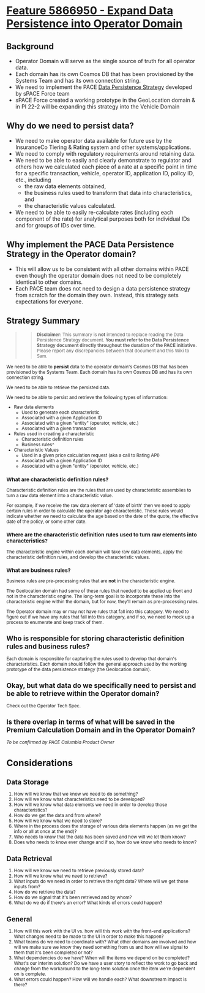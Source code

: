 # [Feature 5866950 - Expand Data Persistence into Operator Domain](https://InsuranceCo.visualstudio.com/PACE%20and%20PURE/_workitems/edit/5866950)

## Background
- Operator Domain will serve as the single source of truth for all operator data.
- Each domain has its own Cosmos DB that has been provisioned by the Systems Team and has its own connection string.
- We need to implement the PACE [Data Persistence Strategy](https://InsuranceCo365.sharepoint.com/:w:/r/sites/GTR/Shared%20Documents/Data%20Management%20Strategy%20for%20GTR%20Domains.docx?d=w7f003ad980b14be1962c80e80b47aed6&csf=1&web=1&e=phqieu) developed by sPACE Force team
- sPACE Force created a working prototype in the GeoLocation domain & in PI 22-2 will be expanding this strategy into the Vehicle Domain

## Why do we need to persist data?
- We need to make operator data available for future use by the InsuranceCo Tiering & Rating system and other systems/applications.
- We need to comply with regulatory requirements around retaining data.
- We need to be able to easily and clearly demonstrate to regulator and others how we calculated each piece of a rate at a specific point in time for a specific transaction, vehicle, operator ID, application ID, policy ID, etc., including
   - the raw data elements obtained,
   - the business rules used to transform that data into characteristics, and
   - the characteristic values calculated.
- We need to be able to easily re-calculate rates (including each component of the rate) for analytical purposes both for individual IDs and for groups of IDs over time.

## Why implement the PACE Data Persistence Strategy in the Operator domain?
- This will allow us to be consistent with all other domains within PACE even though the operator domain does not need to be completely identical to other domains.
- Each PACE team does not need to design a data persistence strategy from scratch for the domain they own.  Instead, this strategy sets expectations for everyone.
 
## Strategy Summary


>><small>**Disclaimer**:  This summary is **not** intended to replace reading the Data Persistence Strategy document.  **You must refer to the Data Persistence Strategy document directly throughout the duration of the PACE initiative.**  Please report any discrepancies between that document and this Wiki to Sam.

We need to be able to **persist** data to the operator domain's Cosmos DB that has been provisioned by the Systems Team.  Each domain has its own Cosmos DB and has its own connection string.

We need to be able to retrieve the persisted data.

We need to be able to persist and retrieve the following types of information:
- Raw data elements
   - Used to generate each characteristic
   - Associated with a given Application ID
   - Associated with a given "entity" (operator, vehicle, etc.)
   - Associated with a given transaction
- Rules used in creating a characteristic
   - Characteristic definition rules
   - Business rules^
- Characteristic Values
   - Used in a given price calculation request (aka a call to Rating API)
   - Associated with a given Application ID
   - Associated with a given "entity" (operator, vehicle, etc.)


### What are characteristic definition rules?
Characteristic definition rules are the rules that are used by characteristic assemblies to turn a raw data element into a characteristic value.

For example, if we receive the raw data element of 'date of birth' then we need to apply certain rules in order to calculate the operator age characteristic.  These rules would indicate whether we need to calculate the age based on the date of the quote, the effective date of the policy, or some other date.

### Where are the characteristic definition rules used to turn raw elements into characteristics?
The characteristic engine within each domain will take raw data elements, apply the characteristic definition rules, and develop the characteristic values.

### What are business rules?
Business rules are pre-processing rules that are **not** in the characteristic engine.

The Geolocation domain had some of these rules that needed to be applied up front and not in the characteristic engine.  The long-term goal is to incorporate these into the characteristic engine within the domain, but for now, they'll remain as pre-processing rules.

The Operator domain may or may not have rules that fall into this category.  We need to figure out if we have any rules that fall into this category, and if so, we need to mock up a process to enumerate and keep track of them.

## Who is responsible for storing characteristic definition rules and business rules?
Each domain is responsible for capturing the rules used to develop that domain's characteristics.  Each domain should follow the general approach used by the working prototype of the data persistence strategy (the Geolocation domain).

## Okay, but what data do we specifically need to persist and be able to retrieve within the Operator domain?
Check out the Operator Tech Spec.

## Is there overlap in terms of what will be saved in the Premium Calculation Domain and in the Operator Domain?
_To be confirmed by PACE Columbia Product Owner_



# Considerations
## Data Storage

1. How will we know that we know we need to do something?
1. How will we know what characteristics need to be developed?
1. How will we know what data elements we need in order to develop those characteristics?
1. How do we get the data and from where?
1. How will we know what we need to store?
1. Where in the process does the storage of various data elements happen (as we get the info or all at once at the end)?
1. Who needs to know that the data has been saved and how will we let them know?
1. Does who needs to know ever change and if so, how do we know who needs to know?

## Data Retrieval

1.  How will we know we need to retrieve previously stored data?
1.  How will we know what we need to retrieve?
1.  What inputs do we need in order to retrieve the right data?  Where will we get those inputs from?
1.  How do we retrieve the data?
1.  How do we signal that it's been retrieved and by whom?
1.  What do we do if there's an error?  What kinds of errors could happen?

## General
1.  How will this work with the UI vs. how will this work with the front-end applications?  What changes need to be made to the UI in order to make this happen?
1.  What teams do we need to coordinate with?  What other domains are involved and how will we make sure we know they need something from us and how will we signal to them that it's been completed or not?
1.  What dependencies do we have?  When will the items we depend on be completed?  What's our interim solution?  Do we have a user story to reflect the work to go back and change from the workaround to the long-term solution once the item we're dependent on is complete.
1.  What errors could happen?  How will we handle each?  What downstream impact is there?


